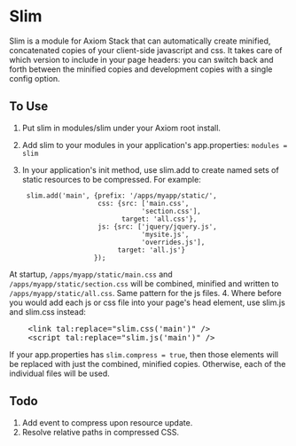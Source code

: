 Slim
====
Slim is a module for Axiom Stack that can automatically create minified, concatenated copies of your client-side javascript and css. It takes care of which version to include in your page headers: you can switch back and forth between the minified copies and development copies with a single config option.

To Use
------
1. Put slim in modules/slim under your Axiom root install.
2. Add slim to your modules in your application's app.properties: `modules = slim`
3. In your application's init method, use slim.add to create named sets of static resources to be compressed. For example:
    
        slim.add('main', {prefix: '/apps/myapp/static/',
                          css: {src: ['main.css',
                                     'section.css'],
                                target: 'all.css'},
                          js: {src: ['jquery/jquery.js',
                                     'mysite.js',
                                     'overrides.js'],
                               target: 'all.js'}
                         });
At startup, `/apps/myapp/static/main.css` and `/apps/myapp/static/section.css` will be combined, minified and written to `/apps/myapp/static/all.css`.  Same pattern for the js files.
4. Where before you would add each js or css file into your page's head element, use slim.js and slim.css instead:
<pre>
    &lt;link tal:replace="slim.css('main')" /&gt;
    &lt;script tal:replace="slim.js('main')" /&gt;
</pre>
If your app.properties has `slim.compress = true`, then those elements will be replaced with just the combined, minified copies.  Otherwise, each of the individual files will be used.
        

Todo
----

1. Add event to compress upon resource update.
2. Resolve relative paths in compressed CSS.
